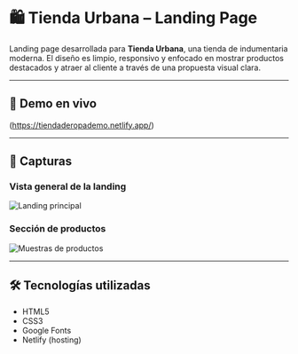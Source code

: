 # 🛍️ Tienda Urbana – Landing Page

Landing page desarrollada para **Tienda Urbana**, una tienda de indumentaria moderna. El diseño es limpio, responsivo y enfocado en mostrar productos destacados y atraer al cliente a través de una propuesta visual clara.

---

## 🔗 Demo en vivo

(https://tiendaderopademo.netlify.app/)


---

## 📸 Capturas

### Vista general de la landing

![Landing principal](imagenes/landing.png)

### Sección de productos

![Muestras de productos](imagenes/muestras.png)

---

## 🛠️ Tecnologías utilizadas

- HTML5
- CSS3
- Google Fonts
- Netlify (hosting)
